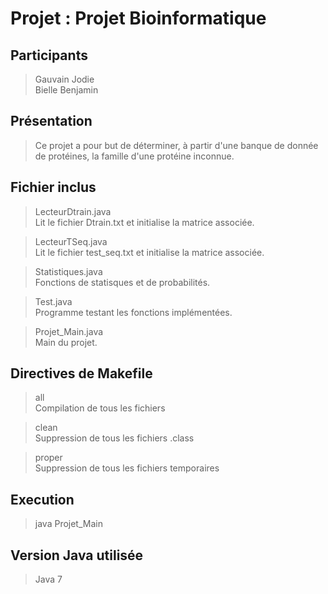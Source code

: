 Projet : Projet Bioinformatique
===============================

Participants
------------

> Gauvain Jodie    
> Bielle Benjamin    

Présentation
------------

> Ce projet a pour but de déterminer, à partir d'une banque de donnée de protéines, la famille d'une protéine inconnue.    

Fichier inclus
--------------

> LecteurDtrain.java    
>    Lit le fichier Dtrain.txt et initialise la matrice associée.    

> LecteurTSeq.java    
>    Lit le fichier test_seq.txt et initialise la matrice associée.    

> Statistiques.java    
>    Fonctions de statisques et de probabilités.    

> Test.java    
>    Programme testant les fonctions implémentées.    

> Projet_Main.java     
>    Main du projet.     

Directives de Makefile
----------------------

> all  
    Compilation de tous les fichiers   

> clean   
    Suppression de tous les fichiers .class        

> proper    
    Suppression de tous les fichiers temporaires    

Execution
---------

> java Projet_Main     

Version Java utilisée
---------------------

> Java 7    
